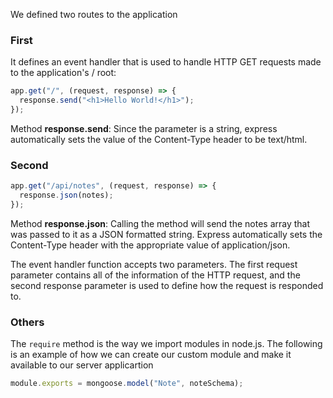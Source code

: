 We defined two routes to the application

### First

It defines an event handler that is used to handle HTTP GET requests made to the application's / root:

```javascript
app.get("/", (request, response) => {
  response.send("<h1>Hello World!</h1>");
});
```

Method **response.send**:
Since the parameter is a string, express automatically sets the value of the Content-Type header to be text/html.

### Second

```javascript
app.get("/api/notes", (request, response) => {
  response.json(notes);
});
```

Method **response.json**:
Calling the method will send the notes array that was passed to it as a JSON formatted string. Express automatically sets the Content-Type header with the appropriate value of application/json.

The event handler function accepts two parameters. The first request parameter contains all of the information of the HTTP request, and the second response parameter is used to define how the request is responded to.

### Others

The `require` method is the way we import modules in node.js.
The following is an example of how we can create our custom module and make it available to our server applicartion

```javascript
module.exports = mongoose.model("Note", noteSchema);
```
